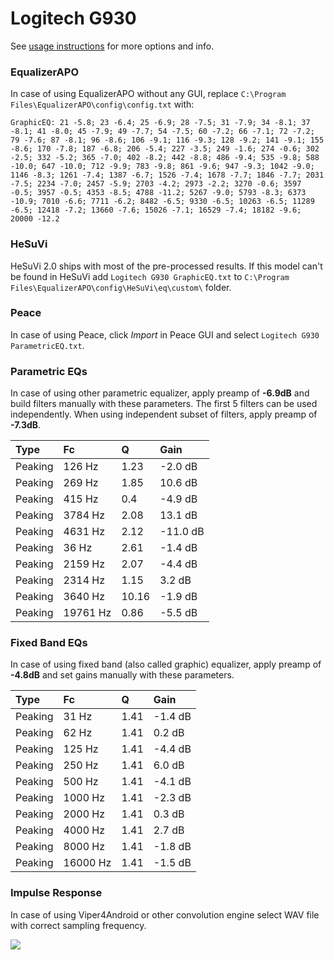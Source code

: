 # Logitech G930
See [usage instructions](https://github.com/jaakkopasanen/AutoEq#usage) for more options and info.

### EqualizerAPO
In case of using EqualizerAPO without any GUI, replace `C:\Program Files\EqualizerAPO\config\config.txt`
with:
```
GraphicEQ: 21 -5.8; 23 -6.4; 25 -6.9; 28 -7.5; 31 -7.9; 34 -8.1; 37 -8.1; 41 -8.0; 45 -7.9; 49 -7.7; 54 -7.5; 60 -7.2; 66 -7.1; 72 -7.2; 79 -7.6; 87 -8.1; 96 -8.6; 106 -9.1; 116 -9.3; 128 -9.2; 141 -9.1; 155 -8.6; 170 -7.8; 187 -6.8; 206 -5.4; 227 -3.5; 249 -1.6; 274 -0.6; 302 -2.5; 332 -5.2; 365 -7.0; 402 -8.2; 442 -8.8; 486 -9.4; 535 -9.8; 588 -10.0; 647 -10.0; 712 -9.9; 783 -9.8; 861 -9.6; 947 -9.3; 1042 -9.0; 1146 -8.3; 1261 -7.4; 1387 -6.7; 1526 -7.4; 1678 -7.7; 1846 -7.7; 2031 -7.5; 2234 -7.0; 2457 -5.9; 2703 -4.2; 2973 -2.2; 3270 -0.6; 3597 -0.5; 3957 -0.5; 4353 -8.5; 4788 -11.2; 5267 -9.0; 5793 -8.3; 6373 -10.9; 7010 -6.6; 7711 -6.2; 8482 -6.5; 9330 -6.5; 10263 -6.5; 11289 -6.5; 12418 -7.2; 13660 -7.6; 15026 -7.1; 16529 -7.4; 18182 -9.6; 20000 -12.2
```

### HeSuVi
HeSuVi 2.0 ships with most of the pre-processed results. If this model can't be found in HeSuVi add
`Logitech G930 GraphicEQ.txt` to `C:\Program Files\EqualizerAPO\config\HeSuVi\eq\custom\` folder.

### Peace
In case of using Peace, click *Import* in Peace GUI and select `Logitech G930 ParametricEQ.txt`.

### Parametric EQs
In case of using other parametric equalizer, apply preamp of **-6.9dB** and build filters manually
with these parameters. The first 5 filters can be used independently.
When using independent subset of filters, apply preamp of **-7.3dB**.

| Type    | Fc       |     Q | Gain     |
|:--------|:---------|:------|:---------|
| Peaking | 126 Hz   |  1.23 | -2.0 dB  |
| Peaking | 269 Hz   |  1.85 | 10.6 dB  |
| Peaking | 415 Hz   |  0.4  | -4.9 dB  |
| Peaking | 3784 Hz  |  2.08 | 13.1 dB  |
| Peaking | 4631 Hz  |  2.12 | -11.0 dB |
| Peaking | 36 Hz    |  2.61 | -1.4 dB  |
| Peaking | 2159 Hz  |  2.07 | -4.4 dB  |
| Peaking | 2314 Hz  |  1.15 | 3.2 dB   |
| Peaking | 3640 Hz  | 10.16 | -1.9 dB  |
| Peaking | 19761 Hz |  0.86 | -5.5 dB  |

### Fixed Band EQs
In case of using fixed band (also called graphic) equalizer, apply preamp of **-4.8dB** and set
gains manually with these parameters.

| Type    | Fc       |    Q | Gain    |
|:--------|:---------|:-----|:--------|
| Peaking | 31 Hz    | 1.41 | -1.4 dB |
| Peaking | 62 Hz    | 1.41 | 0.2 dB  |
| Peaking | 125 Hz   | 1.41 | -4.4 dB |
| Peaking | 250 Hz   | 1.41 | 6.0 dB  |
| Peaking | 500 Hz   | 1.41 | -4.1 dB |
| Peaking | 1000 Hz  | 1.41 | -2.3 dB |
| Peaking | 2000 Hz  | 1.41 | 0.3 dB  |
| Peaking | 4000 Hz  | 1.41 | 2.7 dB  |
| Peaking | 8000 Hz  | 1.41 | -1.8 dB |
| Peaking | 16000 Hz | 1.41 | -1.5 dB |

### Impulse Response
In case of using Viper4Android or other convolution engine select WAV file with correct sampling frequency.

![](https://raw.githubusercontent.com/jaakkopasanen/AutoEq/master/results/rtings/avg/Logitech%20G930/Logitech%20G930.png)